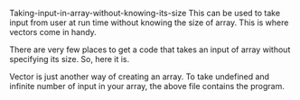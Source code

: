 
Taking-input-in-array-without-knowing-its-size
This can be used to take input from user at run time without knowing the size of array. This is where vectors come in handy.

There are very few places to get a code that takes an input of array without specifying its size. So, here it is.

Vector is just another way of creating an array. To take undefined and infinite number of input in your array, the above file contains the program.
